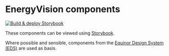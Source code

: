 # EnergyVision components

[![Build & deploy Storybook](https://github.com/equinor/energyvision/actions/workflows/storybook.yaml/badge.svg?branch=main)](https://github.com/equinor/energyvision/actions/workflows/storybook.yaml)

These components can be viewed using [Storybook](https://storybook.js.org/).

Where possible and sensible, components from the [Equinor Design System (EDS)](https://eds.equinor.com/) are used as basis.
